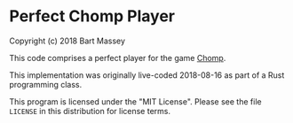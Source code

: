 # Perfect Chomp Player
Copyright (c) 2018 Bart Massey

This code comprises a perfect player for the game
[Chomp](https://en.wikipedia.org/wiki/Chomp).

This implementation was originally live-coded 2018-08-16 as
part of a Rust programming class.

This program is licensed under the "MIT License". Please see
the file `LICENSE` in this distribution for license terms.

